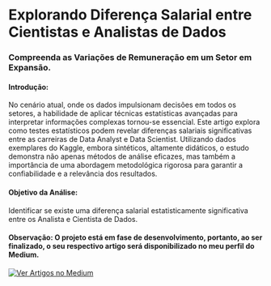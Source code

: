 # Explorando Diferença Salarial entre Cientistas e Analistas de Dados
### Compreenda as Variações de Remuneração em um Setor em Expansão.

#### Introdução:
No cenário atual, onde os dados impulsionam decisões em todos os setores, a habilidade de aplicar técnicas estatísticas avançadas para interpretar informações complexas tornou-se essencial. Este artigo explora como testes estatísticos podem revelar diferenças salariais significativas entre as carreiras de Data Analyst e Data Scientist. Utilizando dados exemplares do Kaggle, embora sintéticos, altamente didáticos, o estudo demonstra não apenas métodos de análise eficazes, mas também a importância de uma abordagem metodológica rigorosa para garantir a confiabilidade e a relevância dos resultados.

#### Objetivo da Análise:
Identificar se existe uma diferença salarial estatisticamente significativa entre os Analista e Cientista de Dados.

#### Observação: O projeto está em fase de desenvolvimento, portanto, ao ser finalizado, o seu respectivo artigo será disponibilizado no meu perfil do Medium.
[![Ver Artigos no Medium](https://img.shields.io/badge/Ver_Artigos_no_Medium-03A57B?style=flat-square&logo=Medium&logoColor=white)](https://medium.com/@pedroalves112020)
